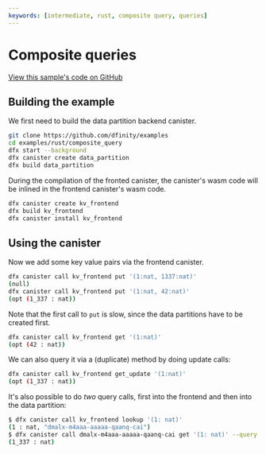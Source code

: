```yaml
---
keywords: [intermediate, rust, composite query, queries]
---
```


# Composite queries

[View this sample's code on GitHub](https://github.com/dfinity/examples/tree/master/rust/composite_query)

## Building the example

We first need to build the data partition backend canister.

```bash
git clone https://github.com/dfinity/examples
cd examples/rust/composite_query
dfx start --background
dfx canister create data_partition
dfx build data_partition
```

During the compilation of the fronted canister, the canister's wasm code will be inlined in the frontend canister's wasm code.

```bash
dfx canister create kv_frontend
dfx build kv_frontend
dfx canister install kv_frontend
```

## Using the canister

Now we add some key value pairs via the frontend canister.

```bash
dfx canister call kv_frontend put '(1:nat, 1337:nat)'
(null)
dfx canister call kv_frontend put '(1:nat, 42:nat)'
(opt (1_337 : nat))
```

Note that the first call to `put` is slow, since the data partitions have to be created first.

```bash
dfx canister call kv_frontend get '(1:nat)'
(opt (42 : nat))
```

We can also query it via a (duplicate) method by doing update calls:

```bash
dfx canister call kv_frontend get_update '(1:nat)'
(opt (1_337 : nat))
```

It's also possible to do *two* query calls, first into the frontend and then into the data partition:

```bash
$ dfx canister call kv_frontend lookup '(1: nat)'
(1 : nat, "dmalx-m4aaa-aaaaa-qaanq-cai")
$ dfx canister call dmalx-m4aaa-aaaaa-qaanq-cai get '(1: nat)' --query
(1_337 : nat)
```
